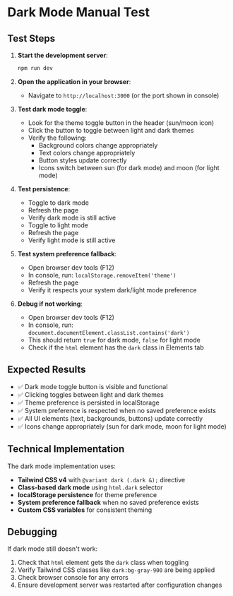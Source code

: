 # Dark Mode Manual Test

## Test Steps

1. **Start the development server**:
   ```bash
   npm run dev
   ```

2. **Open the application in your browser**:
   - Navigate to `http://localhost:3000` (or the port shown in console)

3. **Test dark mode toggle**:
   - Look for the theme toggle button in the header (sun/moon icon)
   - Click the button to toggle between light and dark themes
   - Verify the following:
     - Background colors change appropriately
     - Text colors change appropriately  
     - Button styles update correctly
     - Icons switch between sun (for dark mode) and moon (for light mode)

4. **Test persistence**:
   - Toggle to dark mode
   - Refresh the page
   - Verify dark mode is still active
   - Toggle to light mode
   - Refresh the page
   - Verify light mode is still active

5. **Test system preference fallback**:
   - Open browser dev tools (F12)
   - In console, run: `localStorage.removeItem('theme')`
   - Refresh the page
   - Verify it respects your system dark/light mode preference

6. **Debug if not working**:
   - Open browser dev tools (F12)
   - In console, run: `document.documentElement.classList.contains('dark')`
   - This should return `true` for dark mode, `false` for light mode
   - Check if the `html` element has the `dark` class in Elements tab

## Expected Results

- ✅ Dark mode toggle button is visible and functional
- ✅ Clicking toggles between light and dark themes
- ✅ Theme preference is persisted in localStorage
- ✅ System preference is respected when no saved preference exists
- ✅ All UI elements (text, backgrounds, buttons) update correctly
- ✅ Icons change appropriately (sun for dark mode, moon for light mode)

## Technical Implementation

The dark mode implementation uses:
- **Tailwind CSS v4** with `@variant dark (.dark &);` directive
- **Class-based dark mode** using `html.dark` selector
- **localStorage persistence** for theme preference
- **System preference fallback** when no saved preference exists
- **Custom CSS variables** for consistent theming

## Debugging

If dark mode still doesn't work:
1. Check that `html` element gets the `dark` class when toggling
2. Verify Tailwind CSS classes like `dark:bg-gray-900` are being applied
3. Check browser console for any errors
4. Ensure development server was restarted after configuration changes